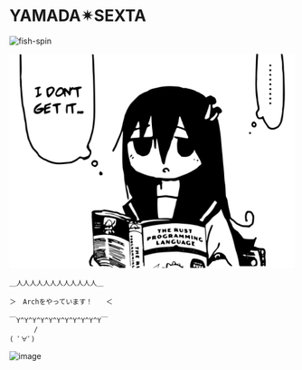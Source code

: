 # YAMADA✴︎SEXTA
![fish-spin](https://github.com/user-attachments/assets/9292db90-ece3-4f40-955d-63155fc61ea5)


![Shijima reading The Rust Programming Language](./assets/rust-2.1.svg)


```
＿人人人人人人人人人人人人＿

＞　Archをやっています！　　＜

￣Y^Y^Y^Y^Y^Y^Y^Y^Y^Y^Y￣
      /
( ﾟ∀ﾟ)
```
![image](https://count.getloli.com/get/@nannoda?theme=moebooru)
